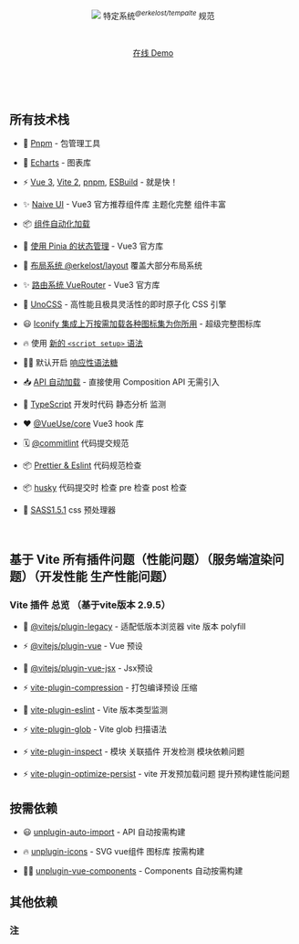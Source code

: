 <script setup>
import Adny from '@/components/Icon.vue'
</script>
<!-- <Adny /> -->
<p align='center'>
<img src="https://raw.githubusercontent.com/unocss/unocss/main/playground/public/icon-gray.svg" />
<!-- 快速地<sup><em>@erkelost/tempalte</em></sup> 创建 Web 应用 -->
特定系统<sup><em>@erkelost/tempalte</em></sup> 规范
<br> 
</p>

<br>

<p align='center'>
<a href="https://vitesse.netlify.app/">在线 Demo</a>
</p>

<br>

<p align='center'>
<!-- <b>简体中文</b> -->
</p>

<br>

## 所有技术栈

- 🚀 [Pnpm](https://pnpm.js.org/) - 包管理工具

- 🎨 [Echarts](https://echarts.apache.org/) - 图表库

- ⚡️ [Vue 3](https://github.com/vuejs/vue-next), [Vite 2](https://github.com/vitejs/vite), [pnpm](https://pnpm.js.org/), [ESBuild](https://github.com/evanw/esbuild) - 就是快！

<!-- - 🗂 [基于文件的路由]() -->

- ✨ [Naive UI](https://www.naiveui.com/zh-CN/light) - Vue3 官方推荐组件库 主题化完整 组件丰富

- 📦 [组件自动化加载]()

- 🍍 [使用 Pinia 的状态管理](https://pinia.esm.dev/) - Vue3 官方库

- 📑 [布局系统 @erkelost/layout]() 覆盖大部分布局系统

- ✨ [路由系统 VueRouter]() - Vue3 官方库

- 🎨 [UnoCSS](https://github.com/unocss/unocss) - 高性能且极具灵活性的即时原子化 CSS 引擎

- 😃 [Iconify 集成上万按需加载各种图标集为你所用](https://github.com/antfu/unocss/tree/main/packages/preset-icons) - 超级完整图标库

- 🔥 使用 [新的 `<script setup>` 语法](https://github.com/vuejs/rfcs/pull/227)

- 🤙🏻 默认开启 [响应性语法糖](https://vuejs.org/guide/extras/reactivity-transform.html)

- 📥 [API 自动加载](https://github.com/antfu/unplugin-auto-import) - 直接使用 Composition API 无需引入

- 🦾 [TypeScript]() 开发时代码 静态分析 监测

- ❤️ [@VueUse/core]() Vue3 hook 库

- 🗓️ [@commitlint]() 代码提交规范

- 📦 [Prettier & Eslint]() 代码规范检查

- 📦 [husky]() 代码提交时 检查 pre 检查 post 检查

- 🍔 [SASS1.5.1]() css 预处理器

<!-- - ⚙️ 结合 [GitHub Actions](https://github.com/features/actions)，使用 [Vitest](https://github.com/vitest-dev/vitest) 进行单元测试, [Cypress](https://cypress.io/) 进行 E2E 测试 -->

<!-- - ☁️ 零配置部署 Netlify -->

<br>

<!-- ## 预配置

### UI 框架

- [UnoCSS](https://github.com/antfu/unocss) - 高性能且极具灵活性的即时原子化 CSS 引擎 (需要测试 和 Naive ui 合并引发的问题)


- [NaiveUI]() - 主题化 完整 Vue3组件库

### Icons

- [Iconify](https://iconify.design) - 使用任意的图标集，浏览：[🔍Icônes](https://icones.netlify.app/)
- [UnoCSS 的纯 CSS 图标方案](https://github.com/antfu/unocss/tree/main/packages/preset-icons)

### 插件 继承大部分vite插件及其使用方式

- [Vue Router](https://github.com/vuejs/vue-router)
  - [`vite-plugin-pages`](https://github.com/hannoeru/vite-plugin-pages) - 以文件系统为基础的路由
  - [`vite-plugin-vue-layouts`](https://github.com/JohnCampionJr/vite-plugin-vue-layouts) - 页面布局系统
- [Pinia](https://pinia.esm.dev) - 直接的, 类型安全的, 使用 Composition api 的轻便灵活的 Vue 状态管理
- [`unplugin-vue-components`](https://github.com/antfu/unplugin-vue-components) - 自动加载组件
- [`unplugin-auto-import`](https://github.com/antfu/unplugin-auto-import) - 直接使用 Composition API 等，无需导入
- [`vite-plugin-md`](https://github.com/antfu/vite-plugin-md) - Markdown 作为组件，也可以让组件在 Markdown 中使用
- [Vue I18n](https://github.com/intlify/vue-i18n-next) - 国际化
- [VueUse](https://github.com/antfu/vueuse) - 实用的 Composition API 工具合集

### 编码风格

- 使用 Composition API 地 [`<script setup>` SFC 语法](https://github.com/vuejs/rfcs/pull/227)

### 开发工具

- [TypeScript](https://www.typescriptlang.org/)
- [Vitest](https://github.com/vitest-dev/vitest) - 基于 Vite 的单元测试框架
- [pnpm](https://pnpm.js.org/) - 快, 节省磁盘空间的包管理器
- [Netlify](https://www.netlify.com/) - 零配置的部署
- [VS Code 扩展]()
  - [Vite](https://marketplace.visualstudio.com/items?itemName=antfu.vite) - 自动启动 Vite 服务器
  - [Volar](https://marketplace.visualstudio.com/items?itemName=johnsoncodehk.volar) - Vue 3 `<script setup>` IDE 支持
  - [Iconify IntelliSense](https://marketplace.visualstudio.com/items?itemName=antfu.iconify) - 图标内联显示和自动补全
  - [i18n Ally](https://marketplace.visualstudio.com/items?itemName=lokalise.i18n-ally) - 多合一的 I18n 支持
  - [ESLint](https://marketplace.visualstudio.com/items?itemName=dbaeumer.vscode-eslint) -->

<!-- ## 现在可以试试!

> Vitesse 需要 Node 版本 >=14

### GitHub 模板 -->

<!-- [使用这个模板创建仓库](https://github.com/ErKeLost/vite-vue3-template). -->

<!-- ### 克隆到本地

如果您更喜欢使用更干净的 git 历史记录手动执行此操作

```bash
pnpm add jzzx-cli -g
pnpm i # 如果你没装过 pnpm, 可以先运行: npm install -g pnpm
```
 -->
<!-- ## 清单

使用此模板时，请尝试按照清单正确更新您自己的信息

- [ ] 在 `LICENSE` 中改变作者名
- [ ] 在 `App.vue` 中改变标题
- [ ] 在 `vite.config.ts` 更改主机名
- [ ] 在 `public` 目录下改变 favicon
- [ ] 移除 `.github` 文件夹中包含资助的信息
- [ ] 整理 README 并删除路由

紧接着, 享受吧 :) -->

<!-- ## 使用

### 开发

只需要执行以下命令就可以在 http://localhost:3000 中看到

```bash
pnpm dev
```

### 构建

构建该应用只需要执行以下命令

```bash
pnpm build
```

然后你会看到用于发布的 `dist` 文件夹被生成。

### 部署到 Netlify

前往 [Netlify](https://app.netlify.com/start) 并选择你的仓库, 一路 `OK` 下去，稍等一下后，你的应用将被创建. -->

## 基于 Vite 所有插件问题（性能问题）（服务端渲染问题）（开发性能 生产性能问题）

### Vite 插件 总览 （基于vite版本 2.9.5）

- 🚀 [@vitejs/plugin-legacy](https://pnpm.js.org/) - 适配低版本浏览器 vite 版本 polyfill

- ⚡️ [@vitejs/plugin-vue](https://github.com/vuejs/vue-next) - Vue 预设

- 🚀 [@vitejs/plugin-vue-jsx](https://pnpm.js.org/) - Jsx预设

- ⚡️ [vite-plugin-compression](https://github.com/vuejs/vue-next) - 打包编译预设 压缩

- 🚀 [vite-plugin-eslint](https://pnpm.js.org/) - Vite 版本类型监测

- ⚡️ [vite-plugin-glob](https://github.com/vuejs/vue-next) - Vite glob 扫描语法

- ⚡️ [vite-plugin-inspect](https://github.com/vuejs/vue-next) - 模块 关联插件 开发检测 模块依赖问题

- ⚡️ [vite-plugin-optimize-persist](https://github.com/vuejs/vue-next) - vite 开发预加载问题 提升预构建性能问题


## 按需依赖


- 😃 [unplugin-auto-import](https://github.com/antfu/unocss/tree/main/packages/preset-icons) - API 自动按需构建

- 🔥 [unplugin-icons](https://github.com/vuejs/rfcs/pull/227) - SVG vue组件 图标库 按需构建

- 🤙🏻 [unplugin-vue-components](https://vuejs.org/guide/extras/reactivity-transform.html) - Components 自动按需构建
 
## 其他依赖

### 注
